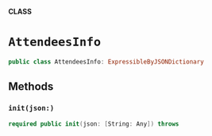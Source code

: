 **CLASS**

# `AttendeesInfo`

```swift
public class AttendeesInfo: ExpressibleByJSONDictionary
```

## Methods
### `init(json:)`

```swift
required public init(json: [String: Any]) throws
```
